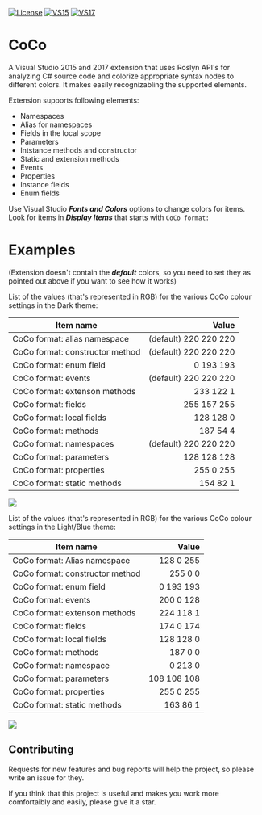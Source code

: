 [![License](https://img.shields.io/github/license/mashape/apistatus.svg)](LICENSE.txt) [![VS15](https://img.shields.io/badge/Visual%20Studio%20Marketplace%20%7C%20VS15-1.0-green.svg)](https://marketplace.visualstudio.com/items?itemName=GeorgeAleksandria.CoCo) [![VS17](https://img.shields.io/badge/Visual%20Studio%20Marketplace%20%7C%20VS17-1.0-green.svg)](https://marketplace.visualstudio.com/items?itemName=GeorgeAleksandria.CoCo-19226)

# CoCo
A Visual Studio 2015 and 2017 extension that uses Roslyn API's for analyzing C# source code
and colorize appropriate syntax nodes to different colors. It makes easily recognizabling the supported elements. 

Extension supports following elements:
* Namespaces
* Alias for namespaces
* Fields in the local scope
* Parameters
* Intstance methods and constructor
* Static and extension methods
* Events
* Properties
* Instance fields
* Enum fields

Use Visual Studio ***Fonts and Colors*** options to change colors for items. Look for items in ***Display Items*** that starts with `CoCo format:`

# Examples

(Extension doesn't contain the ***default*** colors, so you need to set they as pointed out above if you want to see how it works)

List of the values (that's represented in RGB) for the various CoCo colour settings in the Dark theme:

|Item name|Value|
|----------------------------------------|---------------------:|
|CoCo format: alias namespace            |(default) 220 220 220 |
|CoCo format: constructor method         |(default) 220 220 220 |
|CoCo format: enum field                 |  0 193 193 |
|CoCo format: events                     |(default) 220 220 220 |
|CoCo format: extenson methods           |233 122   1|
|CoCo format: fields                     |255 157 255|
|CoCo format: local fields               |128 128   0|
|CoCo format: methods                    |187  54   4|
|CoCo format: namespaces                 |(default) 220 220 220 |
|CoCo format: parameters                 |128 128 128|
|CoCo format: properties                 |255   0 255|
|CoCo format: static methods             |154  82   1|

![](https://georgealeksandria.gallerycdn.vsassets.io/extensions/georgealeksandria/coco-19226/1.0/1504035613003/277591/1/DarkExample.PNG)


List of the values (that's represented in RGB) for the various CoCo colour settings in the Light/Blue theme:

|Item name|Value|
|----------------------------------------|---------------------:|
|CoCo format: Alias namespace            |128   0 255|
|CoCo format: constructor method         |255   0   0|
|CoCo format: enum field                 |  0 193 193|
|CoCo format: events                     |200   0 128|
|CoCo format: extenson methods           |224 118   1|
|CoCo format: fields                     |174   0 174|
|CoCo format: local fields               |128 128   0|
|CoCo format: methods                    |187   0   0|
|CoCo format: namespace                  |  0 213   0|
|CoCo format: parameters                 |108 108 108|
|CoCo format: properties                 |255   0 255|
|CoCo format: static methods             |163  86   1|

![](https://georgealeksandria.gallerycdn.vsassets.io/extensions/georgealeksandria/coco-19226/1.0/1504035613003/277592/1/LightExample.PNG)

## Contributing
Requests for new features and bug reports will help the project, so please write an issue for they.

If you think that this project is useful and makes you work more comfortaibly and easily, please give it a star.
